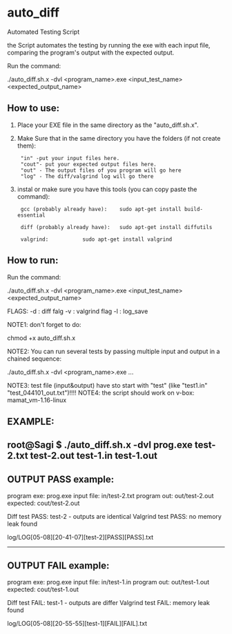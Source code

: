 # auto_diff
Automated Testing Script

the Script automates the testing by running the exe with each input file, 
comparing the program's output with the expected output.

Run the command:

./auto_diff.sh.x -dvl <program_name>.exe <input_test_name> <expected_output_name>

How to use:
----------
1) Place your EXE file in the same directory as the "auto_diff.sh.x".
2) Make Sure that in the same directory you have the folders (if not create them):

		"in" -put your input files here.
		"cout"- put your expected output files here. 
		"out" - The output files of you program will go here
		"log" - The diff/valgrind log will go there

3) instal or make sure you have this tools (you can copy paste the command):

		gcc (probably already have):	sudo apt-get install build-essential

		diff (probably already have):	sudo apt-get install diffutils

		valgrind:			sudo apt-get install valgrind

    

How to run:
----------
Run the command:

./auto_diff.sh.x -dvl <program_name>.exe <input_test_name> <expected_output_name>


FLAGS:
	-d : diff falg
	-v : valgrind flag
	-l : log_save

NOTE1: 
don't forget to do:

chmod +x auto_diff.sh.x

NOTE2: 
You can run several tests by passing multiple input and output in a chained sequence:

./auto_diff.sh.x -dvl <program_name>.exe <input1> <exout1> <input2> <exout2> <input3> <exout3> ...

NOTE3: 
	test file (input&output) have sto start with "test" 
	(like "test1.in" "test_044101_out.txt")!!!!
NOTE4:
	the script should work on v-box: mamat_vm-1.16-linux
	
EXAMPLE:
--------
root@Sagi $ ./auto_diff.sh.x -dvl prog.exe test-2.txt test-2.out test-1.in test-1.out
----------------------------------------------------
OUTPUT PASS example:
----------------------------------------------------
program exe:            prog.exe
input file:             in/test-2.txt
program out:            out/test-2.out
expected:               cout/test-2.out

Diff test PASS: test-2 - outputs are identical
Valgrind test PASS: no memory leak found

log/LOG[05-08][20-41-07][test-2][PASS][PASS].txt

----------------------------------------------------
OUTPUT FAIL example:
----------------------------------------------------
program exe:            prog.exe
input file:             in/test-1.in
program out:            out/test-1.out
expected:               cout/test-1.out

Diff test FAIL: test-1 - outputs are differ
Valgrind test FAIL: memory leak found

log/LOG[05-08][20-55-55][test-1][FAIL][FAIL].txt

